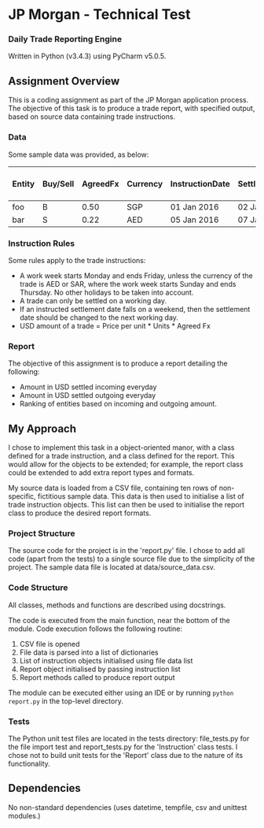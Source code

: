 # JP Morgan - Technical Test
### Daily Trade Reporting Engine

Written in Python (v3.4.3) using PyCharm v5.0.5.


## Assignment Overview
This is a coding assignment as part of the JP Morgan application process. The objective of this task is to produce a trade report, with specified output, based on source data containing trade instructions.

### Data
Some sample data was provided, as below:

Entity|Buy/Sell|AgreedFx|Currency|InstructionDate|SettlementDate|Units|Price per unit|
------|--------|--------|--------|---------------|--------------|-----|--------------|
foo|B|0.50|SGP|01 Jan 2016|02 Jan 2016|200|100.25|
bar|S|0.22|AED|05 Jan 2016|07 Jan 2016|450|150.5|

### Instruction Rules
Some rules apply to the trade instructions:

* A work week starts Monday and ends Friday, unless the currency of the trade is AED or SAR, where the work week starts Sunday and ends Thursday. No other holidays to be taken into account.
* A trade can only be settled on a working day.
* If an instructed settlement date falls on a weekend, then the settlement date should be changed to the next working day.
* USD amount of a trade = Price per unit * Units * Agreed Fx

### Report
The objective of this assignment is to produce a report detailing the following:

* Amount in USD settled incoming everyday
* Amount in USD settled outgoing everyday
* Ranking of entities based on incoming and outgoing amount.

## My Approach
I chose to implement this task in a object-oriented manor, with a class defined for a trade instruction, and a class defined for the report. This would allow for the objects to be extended; for example, the report class could be extended to add extra report types and formats.

My source data is loaded from a CSV file, containing ten rows of non-specific, fictitious sample data. This data is then used to initialise a list of trade instruction objects. This list can then be used to initialise the report class to produce the desired report formats.

### Project Structure
The source code for the project is in the 'report.py' file. I chose to add all code (apart from the tests) to a single source file due to the simplicity of the project. The sample data file is located at data/source_data.csv. 

### Code Structure
All classes, methods and functions are described using docstrings.

The code is executed from the main function, near the bottom of the module. Code execution follows the following routine:
1. CSV file is opened
2. File data is parsed into a list of dictionaries
3. List of instruction objects initialised using file data list
4. Report object initialised by passing instruction list
5. Report methods called to produce report output

The module can be executed either using an IDE or by running `python report.py` in the top-level directory.

### Tests
The Python unit test files are located in the tests directory: file_tests.py for the file import test and report_tests.py for the 'Instruction' class tests. I chose not to build unit tests for the 'Report' class due to the nature of its functionality.

## Dependencies
No non-standard dependencies (uses datetime, tempfile, csv and unittest modules.)

